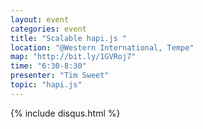```yaml
---
layout: event
categories: event
title: "Scalable hapi.js "
location: "@Western International, Tempe"
map: "http://bit.ly/1GVRoj7"
time: "6:30-8:30"
presenter: "Tim Sweet"
topic: "hapi.js"
---
```



{% include disqus.html %}